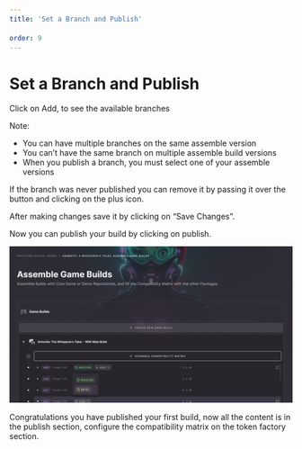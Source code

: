 ```yaml
---
title: 'Set a Branch and Publish'

order: 9
---
```


# Set a Branch and Publish

Click on Add, to see the available branches

Note:

-   You can have multiple branches on the same assemble version
-   You can’t have the same branch on multiple assemble build versions
-   When you publish a branch, you must select one of your assemble versions

If the branch was never published you can remove it by passing it over the button and clicking on the plus icon.

After making changes save it by clicking on “Save Changes”.

Now you can publish your build by clicking on publish.

![agb-10](/images/gdc/agb-10.png)

Congratulations you have published your first build, now all the content is in the publish section, configure the compatibility matrix on the token factory section.
